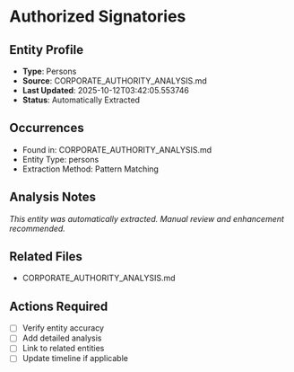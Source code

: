 # Authorized Signatories

## Entity Profile
- **Type**: Persons
- **Source**: CORPORATE_AUTHORITY_ANALYSIS.md
- **Last Updated**: 2025-10-12T03:42:05.553746
- **Status**: Automatically Extracted

## Occurrences
- Found in: CORPORATE_AUTHORITY_ANALYSIS.md
- Entity Type: persons
- Extraction Method: Pattern Matching

## Analysis Notes
*This entity was automatically extracted. Manual review and enhancement recommended.*

## Related Files
- CORPORATE_AUTHORITY_ANALYSIS.md

## Actions Required
- [ ] Verify entity accuracy
- [ ] Add detailed analysis
- [ ] Link to related entities
- [ ] Update timeline if applicable
